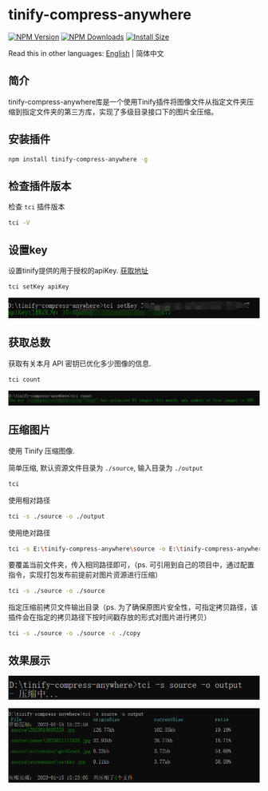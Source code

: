 # tinify-compress-anywhere

[![NPM Version](http://img.shields.io/npm/v/tinify-compress-anywhere.svg?style=flat)](https://www.npmjs.org/package/tinify-compress-anywhere)
[![NPM Downloads](https://img.shields.io/npm/dm/tinify-compress-anywhere.svg?style=flat)](https://npmcharts.com/compare/tinify-compress-anywhere?minimal=true)
[![Install Size](https://packagephobia.now.sh/badge?p=tinify-compress-anywhere)](https://packagephobia.now.sh/result?p=tinify-compress-anywhere)

Read this in other languages: [English](./README.md) | 简体中文

## 简介

tinify-compress-anywhere库是一个使用Tinify插件将图像文件从指定文件夹压缩到指定文件夹的第三方库，实现了多级目录接口下的图片全压缩。

## 安装插件

```sh
npm install tinify-compress-anywhere -g
```

## 检查插件版本

检查 `tci` 插件版本

```sh
tci -V
```

## 设置key

设置tinify提供的用于授权的apiKey. [获取地址](https://tinify.com/dashboard/api)

```sh
tci setKey apiKey
```

![设置key](./source/screenshot/setKey.jpg)

## 获取总数

获取有关本月 API 密钥已优化多少图像的信息.

```sh
tci count
```

![获取总数](./source/screenshot/getCount.jpg)

## 压缩图片

使用 Tinify 压缩图像.

简单压缩, 默认资源文件目录为 `./source`, 输入目录为 `./output`

```sh
tci
```

使用相对路径

```sh
tci -s ./source -o ./output
```

使用绝对路径

```sh
tci -s E:\tinify-compress-anywhere\source -o E:\tinify-compress-anywhere\output
```

要覆盖当前文件夹，传入相同路径即可，（ps. 可引用到自己的项目中，通过配置指令，实现打包发布前提前对图片资源进行压缩）

```sh
tci -s ./source -o ./source
```

指定压缩前拷贝文件输出目录（ps. 为了确保原图片安全性，可指定拷贝路径，该插件会在指定的拷贝路径下按时间戳存放的形式对图片进行拷贝）

```sh
tci -s ./source -o ./source -c ./copy
```

## 效果展示

![压缩中](./source/screenshot/compressing.jpg)

![压缩完成](./source/screenshot/complete.jpg)
